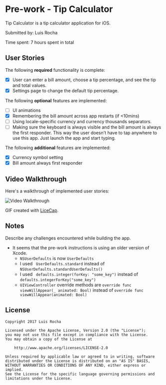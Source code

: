 # Pre-work - Tip Calculator

Tip Calculator is a tip calculator application for iOS.

Submitted by: Luis Rocha

Time spent: 7 hours spent in total

## User Stories

The following **required** functionality is complete:

* [x] User can enter a bill amount, choose a tip percentage, and see the tip and total values.
* [x] Settings page to change the default tip percentage.

The following **optional** features are implemented:
* [ ] UI animations
* [x] Remembering the bill amount across app restarts (if <10mins)
* [ ] Using locale-specific currency and currency thousands separators.
* [ ] Making sure the keyboard is always visible and the bill amount is always the first responder. This way the user doesn't have to tap anywhere to use this app. Just launch the app and start typing.

The following **additional** features are implemented:

- [x] Currency symbol setting
- [x] Bill amount always first responder

## Video Walkthrough

Here's a walkthrough of implemented user stories:

<img src='http://i.imgur.com/JEUH90L.gif' title='Video Walkthrough' width='' alt='Video Walkthrough' />

GIF created with [LiceCap](http://www.cockos.com/licecap/).

## Notes

Describe any challenges encountered while building the app.
* It seems that the pre-work instructions is using an older version of Xcode.
  * `NSUserDefaults` is now `UserDefaults`
  * I used ` UserDefaults.standard` instead of `NSUserDefaults.standardUserDefaults()`
  * I used ` defaults.integer(forKey: "some_key")` instead of `defaults.integerForKey("some_key")`
  * `UIViewController` override methods are `override func viewWillAppear(_ animated: Bool)` instead of `override func viewWillAppear(animated: Bool)`


## License

    Copyright 2017 Luis Rocha

    Licensed under the Apache License, Version 2.0 (the "License");
    you may not use this file except in compliance with the License.
    You may obtain a copy of the License at

        http://www.apache.org/licenses/LICENSE-2.0

    Unless required by applicable law or agreed to in writing, software
    distributed under the License is distributed on an "AS IS" BASIS,
    WITHOUT WARRANTIES OR CONDITIONS OF ANY KIND, either express or implied.
    See the License for the specific language governing permissions and
    limitations under the License.
